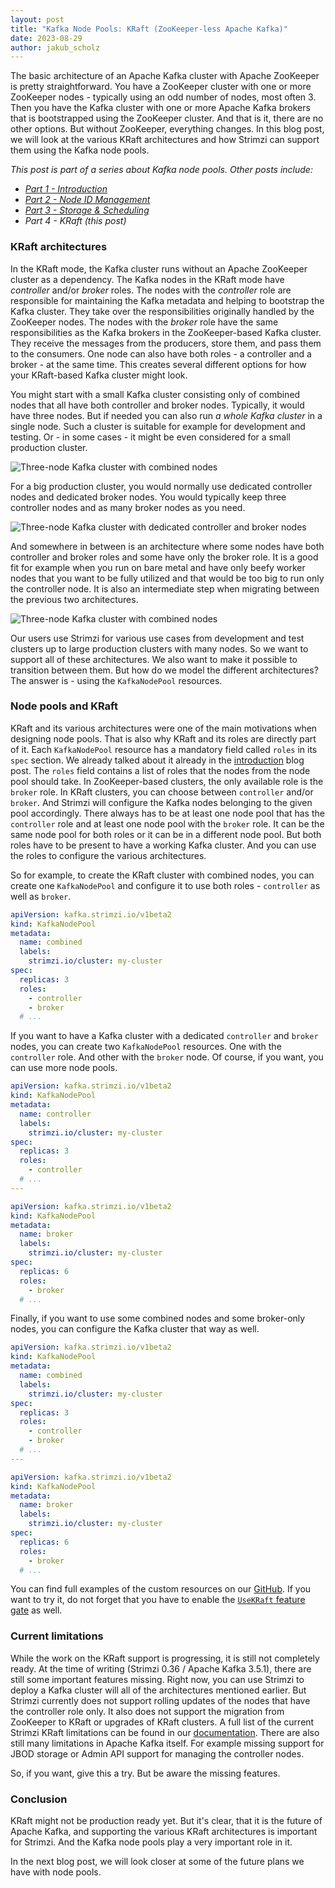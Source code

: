 ```yaml
---
layout: post
title: "Kafka Node Pools: KRaft (ZooKeeper-less Apache Kafka)"
date: 2023-08-29
author: jakub_scholz
---
```


The basic architecture of an Apache Kafka cluster with Apache ZooKeeper is pretty straightforward.
You have a ZooKeeper cluster with one or more ZooKeeper nodes - typically using an odd number of nodes, most often 3.
Then you have the Kafka cluster with one or more Apache Kafka brokers that is bootstrapped using the ZooKeeper cluster.
And that is it, there are no other options.
But without ZooKeeper, everything changes.
In this blog post, we will look at the various KRaft architectures and how Strimzi can support them using the Kafka node pools.

<!--more-->

_This post is part of a series about Kafka node pools.
Other posts include:_

* _[Part 1 - Introduction](https://strimzi.io/blog/2023/08/14/kafka-node-pools-introduction/)_
* _[Part 2 - Node ID Management](https://strimzi.io/blog/2023/08/23/kafka-node-pools-node-id-management/)_
* _[Part 3 - Storage & Scheduling](https://strimzi.io/blog/2023/08/28/kafka-node-pools-storage-and-scheduling/)_
* _Part 4 - KRaft (this post)_

### KRaft architectures

In the KRaft mode, the Kafka cluster runs without an Apache ZooKeeper cluster as a dependency.
The Kafka nodes in the KRaft mode have _controller_ and/or _broker_ roles.
The nodes with the _controller_ role are responsible for maintaining the Kafka metadata and helping to bootstrap the Kafka cluster.
They take over the responsibilities originally handled by the ZooKeeper nodes.
The nodes with the _broker_ role have the same responsibilities as the Kafka brokers in the ZooKeeper-based Kafka cluster.
They receive the messages from the producers, store them, and pass them to the consumers.
One node can also have both roles - a controller and a broker -  at the same time.
This creates several different options for how your KRaft-based Kafka cluster might look.

You might start with a small Kafka cluster consisting only of combined nodes that all have both controller and broker nodes.
Typically, it would have three nodes.
But if needed you can also run _a whole Kafka cluster_ in a single node.
Such a cluster is suitable for example for development and testing.
Or - in some cases - it might be even considered for a small production cluster.

![Three-node Kafka cluster with combined nodes](/assets/images/posts/2023-08-29-kafka-node-pools-kraft-combined-nodes.png)

For a big production cluster, you would normally use dedicated controller nodes and dedicated broker nodes.
You would typically keep three controller nodes and as many broker nodes as you need.

![Three-node Kafka cluster with dedicated controller and broker nodes](/assets/images/posts/2023-08-29-kafka-node-pools-kraft-separate-nodes.png)

And somewhere in between is an architecture where some nodes have both controller and broker roles and some have only the broker role.
It is a good fit for example when you run on bare metal and have only beefy worker nodes that you want to be fully utilized and that would be too big to run only the controller node.
It is also an intermediate step when migrating between the previous two architectures. 

![Three-node Kafka cluster with combined nodes](/assets/images/posts/2023-08-29-kafka-node-pools-kraft-semi-combined-nodes.png)

Our users use Strimzi for various use cases from development and test clusters up to large production clusters with many nodes.
So we want to support all of these architectures.
We also want to make it possible to transition between them.
But how do we model the different architectures?
The answer is - using the `KafkaNodePool` resources.

### Node pools and KRaft

KRaft and its various architectures were one of the main motivations when designing node pools.
That is also why KRaft and its roles are directly part of it.
Each `KafkaNodePool` resource has a mandatory field called `roles` in its `spec` section.
We already talked about it already in the [introduction](https://strimzi.io/blog/2023/08/14/kafka-node-pools-introduction/) blog post.
The `roles` field contains a list of roles that the nodes from the node pool should take.
In ZooKeeper-based clusters, the only available role is the `broker` role.
In KRaft clusters, you can choose between `controller` and/or `broker`.
And Strimzi will configure the Kafka nodes belonging to the given pool accordingly.
There always has to be at least one node pool that has the `controller` role and at least one node pool with the `broker` role.
It can be the same node pool for both roles or it can be in a different node pool.
But both roles have to be present to have a working Kafka cluster.
And you can use the roles to configure the various architectures.

So for example, to create the KRaft cluster with combined nodes, you can create one `KafkaNodePool` and configure it to use both roles - `controller` as well as `broker`.

```yaml
apiVersion: kafka.strimzi.io/v1beta2
kind: KafkaNodePool
metadata:
  name: combined
  labels:
    strimzi.io/cluster: my-cluster
spec:
  replicas: 3
  roles:
    - controller
    - broker
  # ...
```

If you want to have a Kafka cluster with a dedicated `controller` and `broker` nodes, you can create two `KafkaNodePool` resources.
One with the `controller` role.
And other with the `broker` node.
Of course, if you want, you can use more node pools.

```yaml
apiVersion: kafka.strimzi.io/v1beta2
kind: KafkaNodePool
metadata:
  name: controller
  labels:
    strimzi.io/cluster: my-cluster
spec:
  replicas: 3
  roles:
    - controller
  # ...
---

apiVersion: kafka.strimzi.io/v1beta2
kind: KafkaNodePool
metadata:
  name: broker
  labels:
    strimzi.io/cluster: my-cluster
spec:
  replicas: 6
  roles:
    - broker
  # ...
```

Finally, if you want to use some combined nodes and some broker-only nodes, you can configure the Kafka cluster that way as well.

```yaml
apiVersion: kafka.strimzi.io/v1beta2
kind: KafkaNodePool
metadata:
  name: combined
  labels:
    strimzi.io/cluster: my-cluster
spec:
  replicas: 3
  roles:
    - controller
    - broker
  # ...
---

apiVersion: kafka.strimzi.io/v1beta2
kind: KafkaNodePool
metadata:
  name: broker
  labels:
    strimzi.io/cluster: my-cluster
spec:
  replicas: 6
  roles:
    - broker
  # ...
```

You can find full examples of the custom resources on our [GitHub](https://github.com/strimzi/strimzi-kafka-operator/tree/main/examples/kafka/nodepools).
If you want to try it, do not forget that you have to enable the [`UseKRaft` feature gate](https://strimzi.io/docs/operators/0.36.1/full/deploying.html#ref-operator-use-kraft-feature-gate-str) as well.

### Current limitations

While the work on the KRaft support is progressing, it is still not completely ready.
At the time of writing (Strimzi 0.36 / Apache Kafka 3.5.1), there are still some important features missing.
Right now, you can use Strimzi to deploy a Kafka cluster will all of the architectures mentioned earlier.
But Strimzi currently does not support rolling updates of the nodes that have the controller role only.
It also does not support the migration from ZooKeeper to KRaft or upgrades of KRaft clusters.
A full list of the current Strimzi KRaft limitations can be found in our [documentation](https://strimzi.io/docs/operators/latest/full/deploying.html#ref-operator-use-kraft-feature-gate-str).
There are also still many limitations in Apache Kafka itself.
For example missing support for JBOD storage or Admin API support for managing the controller nodes.

So, if you want, give this a try.
But be aware the missing features.

### Conclusion

KRaft might not be production ready yet.
But it's clear, that it is the future of Apache Kafka, and supporting the various KRaft architectures is important for Strimzi.
And the Kafka node pools play a very important role in it.

In the next blog post, we will look closer at some of the future plans we have with node pools.
